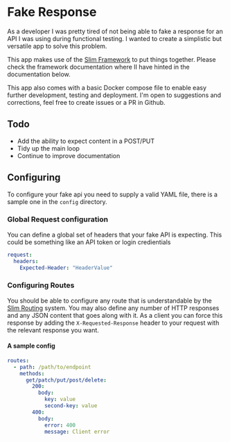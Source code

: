 # Fake Response

As a developer I was pretty tired of not being able to fake a response for an API I was using during functional testing. I wanted to create a simplistic but versatile app to solve this problem.

This app makes use of the [Slim Framework](https://www.slimframework.com/) to put things together. Please check the framework documentation where II have hinted in the documentation below.

This app also comes with a basic Docker compose file to enable easy further development, testing and deployment. I'm open to suggestions and corrections, feel free to create issues or a PR in Github.

## Todo

* Add the ability to expect content in a POST/PUT
* Tidy up the main loop
* Continue to improve documentation

## Configuring

To configure your fake api you need to supply a valid YAML file, there is a sample one in the `config` directory. 

### Global Request configuration

You can define a global set of headers that your fake API is expecting. This could be something like an API token or login credientials

```yaml
request:
  headers:
    Expected-Header: "HeaderValue"
```

### Configuring Routes

You should be able to configure any route that is understandable by the [Slim Routing](https://www.slimframework.com/docs/v4/objects/routing.html) system. You may also define any number of HTTP responses and any JSON content that goes along with it. As a client you can force this response by adding the `X-Requested-Response` header to your request with the relevant response you want.

#### A sample config

```yaml
routes:
  - path: /path/to/endpoint
    methods:
      get/patch/put/post/delete:
        200:
          body:
            key: value
            second-key: value
        400:
          body:
            error: 400
            message: Client error
```
